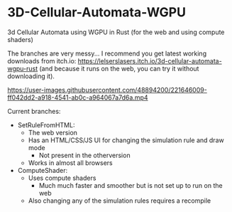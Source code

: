 # 3D-Cellular-Automata-WGPU
3d Cellular Automata using WGPU in Rust (for the web and using compute shaders)

The branches are very messy... I recommend you get latest working downloads from itch.io: https://lelserslasers.itch.io/3d-cellular-automata-wgpu-rust (and because it runs on the web, you can try it without downloading it).

https://user-images.githubusercontent.com/48894200/221646009-ff042dd2-a918-4541-ab0c-a964067a7d6a.mp4

Current branches:
- SetRuleFromHTML:
  - The web version
  - Has an HTML/CSS/JS UI for changing the simulation rule and draw mode
    - Not present in the otherversion
  - Works in almost all browsers
- ComputeShader:
  - Uses compute shaders
    - Much much faster and smoother but is not set up to run on the web
  - Also changing any of the simulation rules requires a recompile
